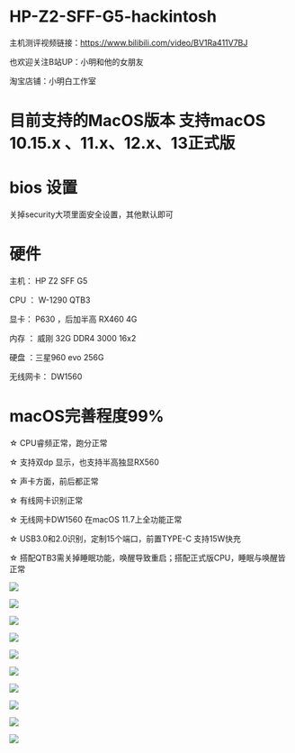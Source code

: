 # HP-Z2-SFF-G5-hackintosh

主机测评视频链接：https://www.bilibili.com/video/BV1Ra411V7BJ

也欢迎关注B站UP：小明和他的女朋友

淘宝店铺：小明白工作室

# 目前支持的MacOS版本  支持macOS 10.15.x 、11.x、12.x、13正式版

# bios 设置  
关掉security大项里面安全设置，其他默认即可


# 硬件

主机： HP Z2 SFF G5

CPU ： W-1290 QTB3

显卡： P630 ，后加半高 RX460 4G

内存 ： 威刚 32G DDR4 3000 16x2

硬盘 ：三星960 evo  256G

无线网卡： DW1560


# macOS完善程度99%

☆ CPU睿频正常，跑分正常

☆ 支持双dp 显示，也支持半高独显RX560

☆ 声卡方面，前后都正常

☆ 有线网卡识别正常

☆ 无线网卡DW1560 在macOS 11.7上全功能正常

☆ USB3.0和2.0识别，定制15个端口，前置TYPE-C 支持15W快充

☆ 搭配QTB3需关掉睡眠功能，唤醒导致重启；搭配正式版CPU，睡眠与唤醒皆正常




![](https://github.com/Xmingbai/HP-Z2-SFF-G5-hackintosh/blob/main/1.png)

![](https://github.com/Xmingbai/HP-Z2-SFF-G5-hackintosh/blob/main/2.png)

![](https://github.com/Xmingbai/HP-Z2-SFF-G5-hackintosh/blob/main/3.png)

![](https://github.com/Xmingbai/HP-Z2-SFF-G5-hackintosh/blob/main/4.png)

![](https://github.com/Xmingbai/HP-Z2-SFF-G5-hackintosh/blob/main/5.png)

![](https://github.com/Xmingbai/HP-Z2-SFF-G5-hackintosh/blob/main/6.png)

![](https://github.com/Xmingbai/HP-Z2-SFF-G5-hackintosh/blob/main/7.png)

![](https://github.com/Xmingbai/HP-Z2-SFF-G5-hackintosh/blob/main/8.png)

![](https://github.com/Xmingbai/HP-Z2-SFF-G5-hackintosh/blob/main/9.png)

![](https://github.com/Xmingbai/HP-Z2-SFF-G5-hackintosh/blob/main/10.png)
